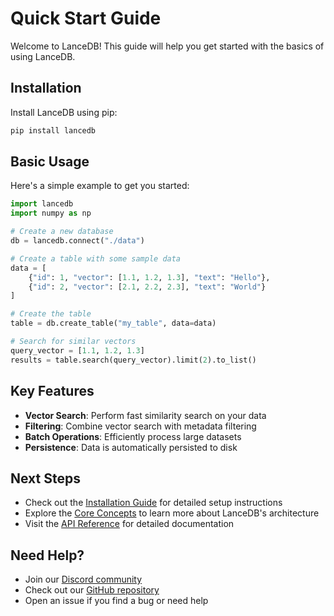 # Quick Start Guide

Welcome to LanceDB! This guide will help you get started with the basics of using LanceDB.

## Installation

Install LanceDB using pip:

```bash
pip install lancedb
```

## Basic Usage

Here's a simple example to get you started:

```python
import lancedb
import numpy as np

# Create a new database
db = lancedb.connect("./data")

# Create a table with some sample data
data = [
    {"id": 1, "vector": [1.1, 1.2, 1.3], "text": "Hello"},
    {"id": 2, "vector": [2.1, 2.2, 2.3], "text": "World"}
]

# Create the table
table = db.create_table("my_table", data=data)

# Search for similar vectors
query_vector = [1.1, 1.2, 1.3]
results = table.search(query_vector).limit(2).to_list()
```

## Key Features

- **Vector Search**: Perform fast similarity search on your data
- **Filtering**: Combine vector search with metadata filtering
- **Batch Operations**: Efficiently process large datasets
- **Persistence**: Data is automatically persisted to disk

## Next Steps

- Check out the [Installation Guide](installation.md) for detailed setup instructions
- Explore the [Core Concepts](../user-guide/core-concepts.md) to learn more about LanceDB's architecture
- Visit the [API Reference](../user-guide/api-reference.md) for detailed documentation

## Need Help?

- Join our [Discord community](https://discord.gg/lancedb)
- Check out our [GitHub repository](https://github.com/lancedb/lancedb)
- Open an issue if you find a bug or need help 